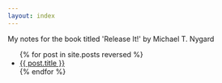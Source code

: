 ```yaml
---
layout: index
---
```


My notes for the book titled 'Release It!' by Michael T. Nygard

<ul class="posts">
  {% for post in site.posts reversed %}
    <li><a href=".{{ post.url }}">{{ post.title }}</a></li>
  {% endfor %}
</ul>